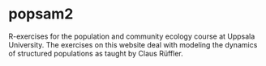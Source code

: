 # popsam2
R-exercises for the population and community ecology course at Uppsala University. The exercises on this website deal with modeling the dynamics of structured populations as taught by Claus Rüffler.
